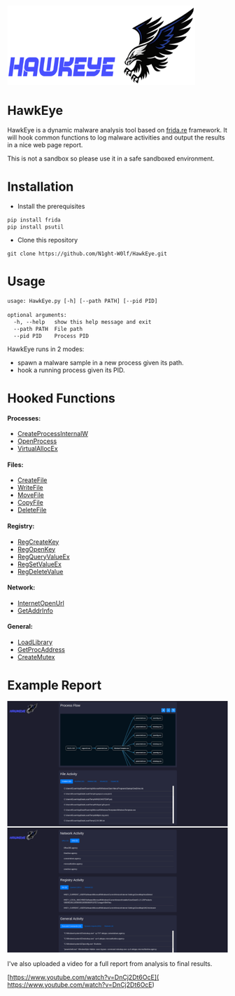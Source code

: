 <img src="report/images/logo2.png" width=430 height=180 />

# HawkEye

HawkEye is a dynamic malware analysis tool based on [frida.re](https://www.frida.re/) framework. It will hook common functions to log malware activities and output the results in a nice web page report.

This is not a sandbox so please use it in a safe sandboxed environment.

# Installation

- Install the prerequisites 

```
pip install frida
pip install psutil
```

- Clone this repository

```
git clone https://github.com/N1ght-W0lf/HawkEye.git
```

# Usage

```
usage: HawkEye.py [-h] [--path PATH] [--pid PID]

optional arguments:
  -h, --help   show this help message and exit
  --path PATH  File path
  --pid PID    Process PID
```

HawkEye runs in 2 modes:

- spawn a malware sample in a new process given its path.
- hook a running process given its PID.

# Hooked Functions

#### Processes:

- <a href="#">CreateProcessInternalW</a>
- <a href="#">OpenProcess</a>
- <a href="#">VirtualAllocEx</a>

#### Files:

- <a href="#">CreateFile</a>
- <a href="#">WriteFile</a>
- <a href="#">MoveFile</a>
- <a href="#">CopyFile</a>
- <a href="#">DeleteFile</a>

#### Registry:

- <a href="#">RegCreateKey</a>
- <a href="#">RegOpenKey</a>
- <a href="#">RegQueryValueEx</a>
- <a href="#">RegSetValueEx</a>
- <a href="#">RegDeleteValue</a>

#### Network:

- <a href="#">InternetOpenUrl</a>
- <a href="#">GetAddrInfo</a>

#### General:

- <a href="#">LoadLibrary</a>
- <a href="#">GetProcAddress</a>
- <a href="#">CreateMutex</a>

# Example Report

<img src="report/images/report1.png" /> <img src="report/images/report2.png" />

I've also uploaded a video for a full report from analysis to final results.

 [https://www.youtube.com/watch?v=DnCj2Dt6OcE]( https://www.youtube.com/watch?v=DnCj2Dt6OcE)
